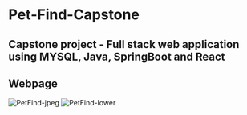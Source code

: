 # Pet-Find-Capstone
## Capstone project - Full stack web application using MYSQL, Java, SpringBoot and React



## Webpage

![PetFind-jpeg](https://github.com/user-attachments/assets/c8f7d044-802c-469e-83a1-68b71f9805cc)
![PetFind-lower](https://github.com/user-attachments/assets/dfd7feee-f237-48e2-b8af-a1d338489e94)
